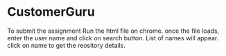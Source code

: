 # CustomerGuru
To submit the assignment
Run the html file on chrome.
once the file loads, enter the user name and click on search button.
List of names will appear.
click on name to get the reository details.
